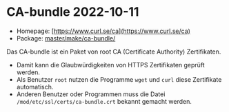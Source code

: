 # CA-bundle 2022-10-11
 - Homepage: [https://www.curl.se/ca](https://www.curl.se/ca)
 - Package: [master/make/ca-bundle/](https://github.com/Freetz-NG/freetz-ng/tree/master/make/ca-bundle/)

Das CA-bundle ist ein Paket von root CA (Certificate Authority) Zertifikaten.
<br>
 * Damit kann die Glaubwürdigkeiten von HTTPS Zertifikaten geprüft werden.
 * Als Benutzer ```root``` nutzen die Programme ```wget``` und ```curl``` diese Zertifikate automatisch.
 * Anderen Benutzer oder Programmen muss die Datei ```/mod/etc/ssl/certs/ca-bundle.crt``` bekannt gemacht werden.

